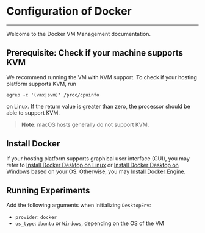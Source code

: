 # Configuration of Docker

---

Welcome to the Docker VM Management documentation.

## Prerequisite: Check if your machine supports KVM

We recommend running the VM with KVM support. To check if your hosting platform supports KVM, run

```
egrep -c '(vmx|svm)' /proc/cpuinfo
```

on Linux. If the return value is greater than zero, the processor should be able to support KVM.

> **Note**: macOS hosts generally do not support KVM.

## Install Docker

If your hosting platform supports graphical user interface (GUI), you may refer to [Install Docker Desktop on Linux](https://docs.docker.com/desktop/install/linux/) or [Install Docker Desktop on Windows](https://docs.docker.com/desktop/install/windows-install/) based on your OS.  Otherwise, you may [Install Docker Engine](https://docs.docker.com/engine/install/).

## Running Experiments

Add the following arguments when initializing `DesktopEnv`: 
- `provider`: `docker`
- `os_type`: `Ubuntu` or `Windows`, depending on the OS of the VM
